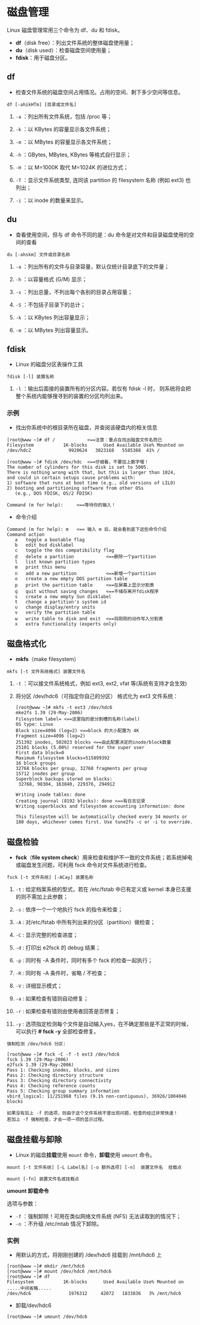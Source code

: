 # 磁盘管理

Linux 磁盘管理常用三个命令为 df、du 和 fdisk。

- **df**（disk free）：列出文件系统的整体磁盘使用量；
- **du**（disk used）：检查磁盘空间使用量；
- **fdisk**：用于磁盘分区。

## df

- 检查文件系统的磁盘空间占用情况。占用的空间、剩下多少空间等信息。

```shell
df [-ahikHTm] [目录或文件名]
```

1. `-a` ：列出所有文件系统，包括 /proc 等；

2. `-k` ：以 KBytes 的容量显示各文件系统；

3. `-m` ：以 MBytes 的容量显示各文件系统；

4. `-h` ：GBytes, MBytes, KBytes 等格式自行显示；

5. `-H` ：以 M=1000K 取代 M=1024K 的进位方式；

6. `-T` ：显示文件系统类型, 连同该 partition 的 filesystem 名称 (例如 ext3) 也列出；

7. `-i` ：以 inode 的数量来显示。

## du

- 查看使用空间，但与 df 命令不同的是：du 命令是对文件和目录磁盘使用的空间的查看

```shell
du [-ahskm] 文件或目录名称
```

1. `-a` ：列出所有的文件与目录容量，默认仅统计目录底下的文件量；

2. `-h` ：以容量格式 (G/M) 显示；

3. `-s` ：列出总量，不列出每个各别的目录占用容量；

4. `-S` ：不包括子目录下的总计；

5. `-k` ：以 KBytes 列出容量显示；

6. `-m` ：以 MBytes 列出容量显示。

## fdisk

- Linux 的磁盘分区表操作工具

```shell
fdisk [-l] 装置名称
```

1. `-l` ：输出后面接的装置所有的分区内容。若仅有 fdisk -l 时， 则系统将会把整个系统内能够搜寻到的装置的分区均列出来。

### 示例

- 找出你系统中的根目录所在磁盘，并查阅该硬盘内的相关信息

```shell
[root@www ~]# df /            <==注意：重点在找出磁盘文件名而已
Filesystem           1K-blocks      Used Available Use% Mounted on
/dev/hdc2              9920624   3823168   5585388  41% /

[root@www ~]# fdisk /dev/hdc  <==仔细看，不要加上数字喔！
The number of cylinders for this disk is set to 5005.
There is nothing wrong with that, but this is larger than 1024,
and could in certain setups cause problems with:
1) software that runs at boot time (e.g., old versions of LILO)
2) booting and partitioning software from other OSs
   (e.g., DOS FDISK, OS/2 FDISK)

Command (m for help):     <==等待你的输入！
```

- 命令介绍

```shell
Command (m for help): m   <== 输入 m 后，就会看到底下这些命令介绍
Command action
   a   toggle a bootable flag
   b   edit bsd disklabel
   c   toggle the dos compatibility flag
   d   delete a partition            <==删除一个partition
   l   list known partition types
   m   print this menu
   n   add a new partition           <==新增一个partition
   o   create a new empty DOS partition table
   p   print the partition table     <==在屏幕上显示分割表
   q   quit without saving changes   <==不储存离开fdisk程序
   s   create a new empty Sun disklabel
   t   change a partition's system id
   u   change display/entry units
   v   verify the partition table
   w   write table to disk and exit  <==将刚刚的动作写入分割表
   x   extra functionality (experts only)
```

## 磁盘格式化

- **mkfs**（make filesystem）

```shell
mkfs [-t 文件系统格式] 装置文件名
```

1. `-t` ：可以接文件系统格式，例如 ext3, ext2, vfat 等(系统有支持才会生效)

2. 将分区 /dev/hdc6（可指定你自己的分区） 格式化为 ext3 文件系统：
   
   ```shell
   [root@www ~]# mkfs -t ext3 /dev/hdc6
   mke2fs 1.39 (29-May-2006)
   Filesystem label= <==这里指的是分割槽的名称(label)
   OS type: Linux
   Block size=4096 (log=2) <==block 的大小配置为 4K 
   Fragment size=4096 (log=2)
   251392 inodes, 502023 blocks <==由此配置决定的inode/block数量
   25101 blocks (5.00%) reserved for the super user
   First data block=0
   Maximum filesystem blocks=515899392
   16 block groups
   32768 blocks per group, 32768 fragments per group
   15712 inodes per group
   Superblock backups stored on blocks:
    32768, 98304, 163840, 229376, 294912
   
   Writing inode tables: done
   Creating journal (8192 blocks): done <==有日志记录
   Writing superblocks and filesystem accounting information: done
   
   This filesystem will be automatically checked every 34 mounts or
   180 days, whichever comes first. Use tune2fs -c or -i to override.
   ```

## 磁盘检验

- **fsck**（**file system check**）用来检查和维护不一致的文件系统；若系统掉电或磁盘发生问题，可利用 fsck 命令对文件系统进行检查。

```shell
fsck [-t 文件系统] [-ACay] 装置名称
```

1. `-t` : 给定档案系统的型式，若在 /etc/fstab 中已有定义或 kernel 本身已支援的则不需加上此参数；

2. `-s` : 依序一个一个地执行 fsck 的指令来检查；

3. `-A` : 对/etc/fstab 中所有列出来的分区（partition）做检查；

4. `-C` : 显示完整的检查进度；

5. `-d` : 打印出 e2fsck 的 debug 结果；

6. `-p` : 同时有 -A 条件时，同时有多个 fsck 的检查一起执行；

7. `-R` : 同时有 -A 条件时，省略 / 不检查；

8. `-V` : 详细显示模式；

9. `-a` : 如果检查有错则自动修复；

10. `-r` : 如果检查有错则由使用者回答是否修复；

11. `-y` : 选项指定检测每个文件是自动输入yes，在不确定那些是不正常的时候，可以执行 **# fsck -y** 全部检查修复。

```shell
强制检测 /dev/hdc6 分区:

[root@www ~]# fsck -C -f -t ext3 /dev/hdc6 
fsck 1.39 (29-May-2006)
e2fsck 1.39 (29-May-2006)
Pass 1: Checking inodes, blocks, and sizes
Pass 2: Checking directory structure
Pass 3: Checking directory connectivity
Pass 4: Checking reference counts
Pass 5: Checking group summary information
vbird_logical: 11/251968 files (9.1% non-contiguous), 36926/1004046 blocks

如果没有加上 -f 的选项，则由于这个文件系统不曾出现问题，检查的经过非常快速！
若加上 -f 强制检查，才会一项一项的显示过程。
```

## 磁盘挂载与卸除

- Linux 的磁盘**挂载**使用 `mount` 命令，**卸载**使用 `umount` 命令。

```shell
mount [-t 文件系统] [-L Label名] [-o 额外选项] [-n]  装置文件名  挂载点

mount [-fn] 装置文件名或挂载点
```

**umount 卸载命令**

选项与参数：

- `-f` ：强制卸除！可用在类似网络文件系统 (NFS) 无法读取到的情况下；
- `-n` ：不升级 /etc/mtab 情况下卸除。

### 实例

- 用默认的方式，将刚刚创建的 /dev/hdc6 挂载到 /mnt/hdc6 上

```shell
[root@www ~]# mkdir /mnt/hdc6
[root@www ~]# mount /dev/hdc6 /mnt/hdc6
[root@www ~]# df
Filesystem           1K-blocks      Used Available Use% Mounted on
.....中间省略.....
/dev/hdc6              1976312     42072   1833836   3% /mnt/hdc6
```

- 卸载/dev/hdc6

```shell
[root@www ~]# umount /dev/hdc6
```

